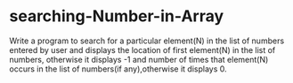 # searching-Number-in-Array
Write a program to search for a particular element(N) in  the list of numbers entered by user and displays the location of first element(N) in the list of numbers,  otherwise it displays -1 and number of times that  element(N) occurs in the list of numbers(if any),otherwise  it displays 0.
